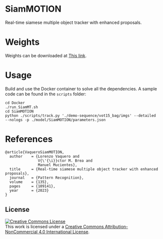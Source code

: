 # SiamMOTION
Real-time siamese multiple object tracker with enhanced proposals.


# Weights

Weights can be downloaded at [This link](https://drive.google.com/drive/folders/1YnhzIyJLdTXfkTb36r3wDLhZkrxnGJou?usp=share_link).

# Usage

Build and use the Docker container to solve all the dependencies. A sample code can be found in the `scripts` folder:

```
cd Docker
./run_SiamMT.sh
cd SiamMOTION
python ./scripts/track.py './demo-sequence/vot15_bag/imgs' --detailed --nologs -p ./model/SiamMOTION/parameters.json
```


# References

```
@article{VaqueroSiamMOTION,
  author    = {Lorenzo Vaquero and
               V{\'{\i}}ctor M. Brea and
               Manuel Mucientes},
  title     = {Real-time siamese multiple object tracker with enhanced proposals},
  journal   = {Pattern Recognition},
  volume    = {135},
  pages     = {109141},
  year      = {2023}
}
```


## License

<a rel="license" href="http://creativecommons.org/licenses/by-nc/4.0/"><img alt="Creative Commons License" style="border-width:0" src="https://i.creativecommons.org/l/by-nc/4.0/88x31.png" /></a><br />This work is licensed under a <a rel="license" href="http://creativecommons.org/licenses/by-nc/4.0/">Creative Commons Attribution-NonCommercial 4.0 International License</a>.
